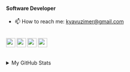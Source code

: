 #### Software Developer <br>
<!--<b><i>I'm Kemal Yavuz from Turkey. Writing code the part of my life, I'm somebody making an effort to improve myself everday. I like researching, reading a book,  drinking tea and Turkish coffee. </i></b> <br>-->

<!--Technologies:<br><br>
<img src="https://camo.githubusercontent.com/e5f1cbf59a8752f8a31ba28ea3b788daf4c188a84870865acfc16c5567bfd5ce/68747470733a2f2f7365656b6c6f676f2e636f6d2f696d616765732f432f632d73686172702d632d6c6f676f2d303246313737313442412d7365656b6c6f676f2e636f6d2e706e67" alt="csharp" width="27" height="30" data-canonical-src="https://seeklogo.com/images/C/c-sharp-c-logo-02F17714BA-seeklogo.com.png" style="max-width:100%;">
<img src="https://cdn2.iconfinder.com/data/icons/metro-ui-dock/512/Java.png" alt="html5" width="30" height="30" style="max-width:100%;"> 
<img src="https://cdn2.iconfinder.com/data/icons/file-types-3/32/file_SQL-512.png" alt="html5" width="30" height="30" style="max-width:100%;"> 
<img src="https://cdn1.iconfinder.com/data/icons/logotypes/32/badge-html-5-256.png" alt="html5" width="30" height="30" style="max-width:100%;"> 
<img src="https://cdn1.iconfinder.com/data/icons/logotypes/32/badge-css-3-256.png" alt="css3" width="28" height="28" style="max-width:100%;"> 
<img src="https://raw.githubusercontent.com/devicons/devicon/master/icons/javascript/javascript-original.svg" alt="javascript" width="30" height="30" style="max-width:100%;"> 
<img src="https://cdn4.iconfinder.com/data/icons/logos-3/600/React.js_logo-512.png" alt="javascript" width="30" height="30" style="max-width:100%;">-->


- 📫 How to reach me: kyavuzimer@gmail.com <br><br>
 <!--<a href="https://www.linkedin.com/in/kyavuzimer/">
 <img src="https://cdn1.iconfinder.com/data/icons/logotypes/32/square-linkedin-256.png" width="70" height="70" title="Linkedin"></a>
<a href="https://www.instagram.com/yavuzz.imer/">
 <img src="https://cdn3.iconfinder.com/data/icons/social-network-30/512/social-03-128.png" width="70" height="70" title="Instagram"></a>
 <a href="https://www.hackerrank.com/yavuz_imer133">
 <img src="https://cdn4.iconfinder.com/data/icons/logos-and-brands/512/160_Hackerrank_logo_logos-256.png" width="70" height="70" title="HackerRank"></a>-->
<a href="https://twitter.com/imer_yavuz"> <img src="https://camo.githubusercontent.com/e1c2fd3bcd4ed13889ed78d1e814261a7cfbc79ae826198b7813850b15a8d956/68747470733a2f2f696d672e736869656c64732e696f2f62616467652f747769747465722d2532333144413146322e7376673f267374796c653d666f722d7468652d6261646765266c6f676f3d74776974746572266c6f676f436f6c6f723d7768697465" height="25" data-canonical-src="https://img.shields.io/badge/twitter-%231DA1F2.svg?&amp;style=for-the-badge&amp;logo=twitter&amp;logoColor=white" style="max-width: 100%;"></a> <a href="https://www.linkedin.com/in/kyavuzimer/"><img src="https://camo.githubusercontent.com/a493f6833f99fb3c85788d6d9305e6b7a42b838e5ee5d138fd9a8214a7e77472/68747470733a2f2f696d672e736869656c64732e696f2f62616467652f6c696e6b6564696e2d2532333030373742352e7376673f267374796c653d666f722d7468652d6261646765266c6f676f3d6c696e6b6564696e266c6f676f436f6c6f723d7768697465" height="25" data-canonical-src="https://img.shields.io/badge/linkedin-%230077B5.svg?&amp;style=for-the-badge&amp;logo=linkedin&amp;logoColor=white" style="max-width: 100%;"></a>  <a href="https://www.hackerrank.com/yavuz_imer133"><img src="https://img.shields.io/badge/hackerrank-%231D1F2.svg?&style=for-the-badge&logo=hackerrank&logoColor=white&colors=red" height="25" /></a>
<img src="https://visitor-badge.laobi.icu/badge?page_id=yavuzim" height="25/" data-canonical-src="https://visitor-badge.laobi.icu/badge?page_id=yavuzim" style="max-width: 100%;">
 <br><br>
<details>
  <summary>
    My GitHub Stats
  </summary>

  <p>
    <img src="https://github-readme-stats.vercel.app/api?username=yavuzim&show_icons=true&theme=tokyonight" height="180">
    <img src="https://github-readme-stats.vercel.app/api/top-langs/?username=yavuzim&layout=compact&theme=tokyonight" height="180">
  </p>

</details>
